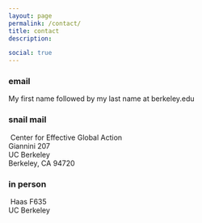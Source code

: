 ```yaml
---
layout: page
permalink: /contact/
title: contact
description: 

social: true
---
```


### email

My first name followed by my last name at berkeley.edu
​
### snail mail
​
Center for Effective Global Action  
Giannini 207  
UC Berkeley  
Berkeley, CA 94720
​
### in person
​
Haas F635  
UC Berkeley
